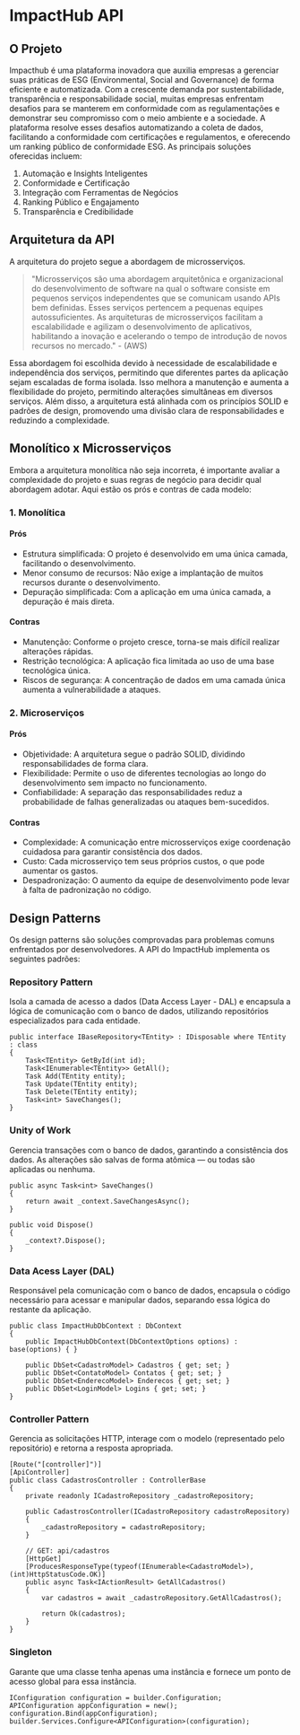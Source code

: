 # ImpactHub API

## O Projeto
Impacthub é uma plataforma inovadora que auxilia empresas a gerenciar suas práticas de ESG (Environmental, Social and Governance) de forma eficiente e automatizada. Com a crescente demanda por sustentabilidade, transparência e responsabilidade social, muitas empresas enfrentam desafios para se manterem em conformidade com as regulamentações e demonstrar seu compromisso com o meio ambiente e a sociedade. A plataforma resolve esses desafios automatizando a coleta de dados, facilitando a conformidade com certificações e regulamentos, e oferecendo um ranking público de conformidade ESG. As principais soluções oferecidas incluem:
1. Automação e Insights Inteligentes
2. Conformidade e Certificação
3. Integração com Ferramentas de Negócios
4. Ranking Público e Engajamento
5. Transparência e Credibilidade

## Arquitetura da API
A arquitetura do projeto segue a abordagem de microsserviços.
> "Microsserviços são uma abordagem arquitetônica e organizacional do desenvolvimento de software na qual o software consiste em pequenos serviços independentes que se comunicam usando APIs bem definidas. Esses serviços pertencem a pequenas equipes autossuficientes. As arquiteturas de microsserviços facilitam a escalabilidade e agilizam o desenvolvimento de aplicativos, habilitando a inovação e acelerando o tempo de introdução de novos recursos no mercado."  - (AWS) 

Essa abordagem foi escolhida devido à necessidade de escalabilidade e independência dos serviços, permitindo que diferentes partes da aplicação sejam escaladas de forma isolada. Isso melhora a manutenção e aumenta a flexibilidade do projeto, permitindo alterações simultâneas em diversos serviços. Além disso, a arquitetura está alinhada com os princípios SOLID e padrões de design, promovendo uma divisão clara de responsabilidades e reduzindo a complexidade.


## Monolítico x Microsserviços
Embora a arquitetura monolítica não seja incorreta, é importante avaliar a complexidade do projeto e suas regras de negócio para decidir qual abordagem adotar. Aqui estão os prós e contras de cada modelo:
### 1. Monolítica
#### Prós
  - Estrutura simplificada: O projeto é desenvolvido em uma única camada, facilitando o desenvolvimento.
  - Menor consumo de recursos: Não exige a implantação de muitos recursos durante o desenvolvimento.
  - Depuração simplificada: Com a aplicação em uma única camada, a depuração é mais direta.
#### Contras
  - Manutenção: Conforme o projeto cresce, torna-se mais difícil realizar alterações rápidas.
  - Restrição tecnológica: A aplicação fica limitada ao uso de uma base tecnológica única.
  - Riscos de segurança: A concentração de dados em uma camada única aumenta a vulnerabilidade a ataques.
### 2. Microserviços
#### Prós
  - Objetividade: A arquitetura segue o padrão SOLID, dividindo responsabilidades de forma clara.
  - Flexibilidade: Permite o uso de diferentes tecnologias ao longo do desenvolvimento sem impacto no funcionamento.
  - Confiabilidade: A separação das responsabilidades reduz a probabilidade de falhas generalizadas ou ataques bem-sucedidos.
#### Contras
  - Complexidade: A comunicação entre microsserviços exige coordenação cuidadosa para garantir consistência dos dados.
  - Custo: Cada microsserviço tem seus próprios custos, o que pode aumentar os gastos.
  - Despadronização: O aumento da equipe de desenvolvimento pode levar à falta de padronização no código.


## Design Patterns
Os design patterns são soluções comprovadas para problemas comuns enfrentados por desenvolvedores. A API do ImpactHub implementa os seguintes padrões:
### Repository Pattern
Isola a camada de acesso a dados (Data Access Layer - DAL) e encapsula a lógica de comunicação com o banco de dados, utilizando repositórios especializados para cada entidade.
```
public interface IBaseRepository<TEntity> : IDisposable where TEntity : class
{
    Task<TEntity> GetById(int id);
    Task<IEnumerable<TEntity>> GetAll();
    Task Add(TEntity entity);
    Task Update(TEntity entity);
    Task Delete(TEntity entity);
    Task<int> SaveChanges();
}
```
### Unity of Work
Gerencia transações com o banco de dados, garantindo a consistência dos dados. As alterações são salvas de forma atômica — ou todas são aplicadas ou nenhuma.
```
public async Task<int> SaveChanges()
{
    return await _context.SaveChangesAsync();
}

public void Dispose()
{
    _context?.Dispose();
}
```
### Data Acess Layer (DAL)
Responsável pela comunicação com o banco de dados, encapsula o código necessário para acessar e manipular dados, separando essa lógica do restante da aplicação.
```
public class ImpactHubDbContext : DbContext
{
    public ImpactHubDbContext(DbContextOptions options) : base(options) { }

    public DbSet<CadastroModel> Cadastros { get; set; }
    public DbSet<ContatoModel> Contatos { get; set; }
    public DbSet<EnderecoModel> Enderecos { get; set; }
    public DbSet<LoginModel> Logins { get; set; }
}
```
### Controller Pattern
Gerencia as solicitações HTTP, interage com o modelo (representado pelo repositório) e retorna a resposta apropriada.
```
[Route("[controller]")]
[ApiController]
public class CadastrosController : ControllerBase
{
    private readonly ICadastroRepository _cadastroRepository;

    public CadastrosController(ICadastroRepository cadastroRepository)
    {
        _cadastroRepository = cadastroRepository;
    }

    // GET: api/cadastros
    [HttpGet]
    [ProducesResponseType(typeof(IEnumerable<CadastroModel>), (int)HttpStatusCode.OK)]
    public async Task<IActionResult> GetAllCadastros()
    {
        var cadastros = await _cadastroRepository.GetAllCadastros();

        return Ok(cadastros);
    }
}
```
### Singleton
Garante que uma classe tenha apenas uma instância e fornece um ponto de acesso global para essa instância.
```
IConfiguration configuration = builder.Configuration;
APIConfiguration appConfiguration = new();
configuration.Bind(appConfiguration);
builder.Services.Configure<APIConfiguration>(configuration);
```
